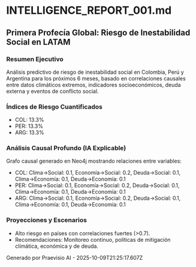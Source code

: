 # INTELLIGENCE_REPORT_001.md

## Primera Profecía Global: Riesgo de Inestabilidad Social en LATAM

### Resumen Ejecutivo
Análisis predictivo de riesgo de inestabilidad social en Colombia, Perú y Argentina para los próximos 6 meses, basado en correlaciones causales entre datos climáticos extremos, indicadores socioeconómicos, deuda externa y eventos de conflicto social.

### Índices de Riesgo Cuantificados
- COL: 13.3%
- PER: 13.3%
- ARG: 13.3%

### Análisis Causal Profundo (IA Explicable)
Grafo causal generado en Neo4j mostrando relaciones entre variables:
- COL: Clima->Social: 0.1, Economía->Social: 0.2, Deuda->Social: 0.1, Clima->Economía: 0.1, Deuda->Economía: 0.1
- PER: Clima->Social: 0.1, Economía->Social: 0.2, Deuda->Social: 0.1, Clima->Economía: 0.1, Deuda->Economía: 0.1
- ARG: Clima->Social: 0.1, Economía->Social: 0.2, Deuda->Social: 0.1, Clima->Economía: 0.1, Deuda->Economía: 0.1

### Proyecciones y Escenarios
- Alto riesgo en países con correlaciones fuertes (>0.7).
- Recomendaciones: Monitoreo continuo, políticas de mitigación climática, económica y de deuda.

Generado por Praevisio AI - 2025-10-09T21:25:17.607Z
